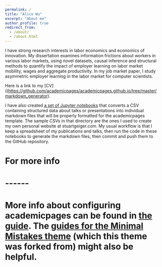 ```yaml
---
permalink: /
title: "Alice Wu"
excerpt: "About me"
author_profile: true
redirect_from: 
  - /about/
  - /about.html
---
```


I have strong research interests in labor economics and economics of innovation. My dissertation examines information frictions about workers in various labor markets, using novel datasets, causal inference and structural methods to quantify the impact of employer learning on labor market mobility, wages and aggregate productivity. In my job market paper, I study asymmetric employer learning in the labor market for computer scientists. 

Here is a link to my [CV]((https://github.com/academicpages/academicpages.github.io/tree/master/markdown_generator). 

I have also created [a set of Jupyter notebooks](https://github.com/academicpages/academicpages.github.io/tree/master/markdown_generator
) that converts a CSV containing structured data about talks or presentations into individual markdown files that will be properly formatted for the academicpages template. The sample CSVs in that directory are the ones I used to create my own personal website at stuartgeiger.com. My usual workflow is that I keep a spreadsheet of my publications and talks, then run the code in these notebooks to generate the markdown files, then commit and push them to the GitHub repository.


# For more info
# ------
# More info about configuring academicpages can be found in [the guide](https://academicpages.github.io/markdown/). The [guides for the Minimal Mistakes theme](https://mmistakes.github.io/minimal-mistakes/docs/configuration/) (which this theme was forked from) might also be helpful.
